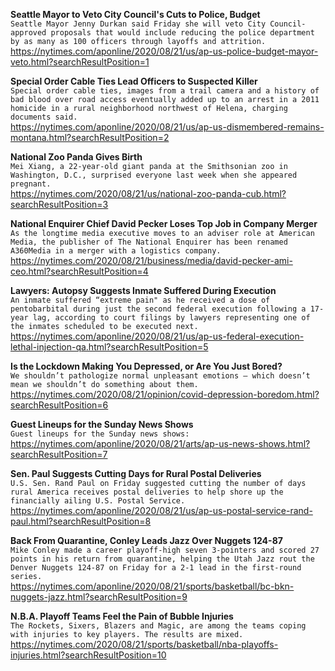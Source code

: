 **Seattle Mayor to Veto City Council's Cuts to Police, Budget**\
`Seattle Mayor Jenny Durkan said Friday she will veto City Council-approved proposals that would include reducing the police department by as many as 100 officers through layoffs and attrition.`\
https://nytimes.com/aponline/2020/08/21/us/ap-us-police-budget-mayor-veto.html?searchResultPosition=1

**Special Order Cable Ties Lead Officers to Suspected Killer**\
`Special order cable ties, images from a trail camera and a history of bad blood over road access eventually added up to an arrest in a 2011 homicide in a rural neighborhood northwest of Helena, charging documents said.`\
https://nytimes.com/aponline/2020/08/21/us/ap-us-dismembered-remains-montana.html?searchResultPosition=2

**National Zoo Panda Gives Birth**\
`Mei Xiang, a 22-year-old giant panda at the Smithsonian zoo in Washington, D.C., surprised everyone last week when she appeared pregnant.`\
https://nytimes.com/2020/08/21/us/national-zoo-panda-cub.html?searchResultPosition=3

**National Enquirer Chief David Pecker Loses Top Job in Company Merger**\
`As the longtime media executive moves to an adviser role at American Media, the publisher of The National Enquirer has been renamed A360Media in a merger with a logistics company.`\
https://nytimes.com/2020/08/21/business/media/david-pecker-ami-ceo.html?searchResultPosition=4

**Lawyers: Autopsy Suggests Inmate Suffered During Execution**\
`An inmate suffered “extreme pain" as he received a dose of pentobarbital during just the second federal execution following a 17-year lag, according to court filings by lawyers representing one of the inmates scheduled to be executed next.`\
https://nytimes.com/aponline/2020/08/21/us/ap-us-federal-execution-lethal-injection-qa.html?searchResultPosition=5

**Is the Lockdown Making You Depressed, or Are You Just Bored?**\
`We shouldn’t pathologize normal unpleasant emotions — which doesn’t mean we shouldn’t do something about them.`\
https://nytimes.com/2020/08/21/opinion/covid-depression-boredom.html?searchResultPosition=6

**Guest Lineups for the Sunday News Shows**\
`Guest lineups for the Sunday news shows:`\
https://nytimes.com/aponline/2020/08/21/arts/ap-us-news-shows.html?searchResultPosition=7

**Sen. Paul Suggests Cutting Days for Rural Postal Deliveries**\
`U.S. Sen. Rand Paul on Friday suggested cutting the number of days rural America receives postal deliveries to help shore up the financially ailing U.S. Postal Service.`\
https://nytimes.com/aponline/2020/08/21/us/ap-us-postal-service-rand-paul.html?searchResultPosition=8

**Back From Quarantine, Conley Leads Jazz Over Nuggets 124-87**\
`Mike Conley made a career playoff-high seven 3-pointers and scored 27 points in his return from quarantine, helping the Utah Jazz rout the Denver Nuggets 124-87 on Friday for a 2-1 lead in the first-round series.`\
https://nytimes.com/aponline/2020/08/21/sports/basketball/bc-bkn-nuggets-jazz.html?searchResultPosition=9

**N.B.A. Playoff Teams Feel the Pain of Bubble Injuries**\
`The Rockets, Sixers, Blazers and Magic, are among the teams coping with injuries to key players. The results are mixed.`\
https://nytimes.com/2020/08/21/sports/basketball/nba-playoffs-injuries.html?searchResultPosition=10

